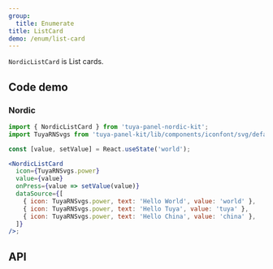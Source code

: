 ```yaml
---
group:
  title: Enumerate
title: ListCard
demo: /enum/list-card
---
```


<Desc>

`NordicListCard` is List cards.

</Desc>

## Code demo

### Nordic

```jsx
import { NordicListCard } from 'tuya-panel-nordic-kit';
import TuyaRNSvgs from 'tuya-panel-kit/lib/components/iconfont/svg/defaultSvg';

const [value, setValue] = React.useState('world');

<NordicListCard
  icon={TuyaRNSvgs.power}
  value={value}
  onPress={value => setValue(value)}
  dataSource={[
    { icon: TuyaRNSvgs.power, text: 'Hello World', value: 'world' },
    { icon: TuyaRNSvgs.power, text: 'Hello Tuya', value: 'tuya' },
    { icon: TuyaRNSvgs.power, text: 'Hello China', value: 'china' },
  ]}
/>;
```

## API

<API src="../../../node_modules/tuya-panel-style-list-card/lib/index.d.ts" exports='["NordicListCard"]'></API>
